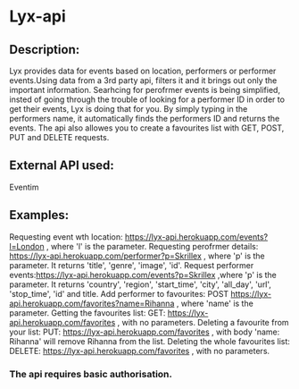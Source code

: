 # Lyx-api

## Description:

Lyx provides data for events based on location, performers or performer events.Using data from a 3rd party api, filters it and it brings out only the important information. Searhcing for perofrmer events is being simplified, insted of going through the trouble of looking for a performer ID in order to get their events, Lyx is doing that for you. By simply typing in the performers name, it automatically finds the performers ID and returns the events. The api also allowes you to create a favourites list with GET, POST, PUT and DELETE requests.

## External API used:

Eventim

## Examples:

Requesting event wth location: https://lyx-api.herokuapp.com/events?l=London , where 'l' is the parameter.
Requesting perofrmer details: https://lyx-api.herokuapp.com/performer?p=Skrillex , where 'p' is the parameter. It returns 'title', 'genre', 'image', 'id'.
Request performer events:https://lyx-api.herokuapp.com/events?p=Skrillex ,where 'p' is the parameter. It returns 'country', 'region', 'start_time', 'city', 'all_day', 'url', 'stop_time', 'id' and title.
Add performer to favourites: POST https://lyx-api.herokuapp.com/favorites?name=Rihanna , where 'name' is the parameter.
Getting the favourites list: GET: https://lyx-api.herokuapp.com/favorites , with no parameters.
Deleting a favourite from your list: PUT:  https://lyx-api.herokuapp.com/favorites , with body 'name: Rihanna' will remove Rihanna from the list.
Deleting the whole favourites list: DELETE:  https://lyx-api.herokuapp.com/favorites , with no parameters.

### The api requires basic authorisation.

